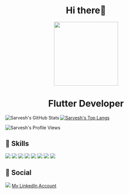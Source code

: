 
<h1 align="center">Hi there👋  </h1>
<div align="center">
<img src="https://media.giphy.com/media/p4NLw3I4U0idi/giphy.gif" align="center" width=200 />
</div>
<h1 align= "center">Flutter Developer</h1>


<img align="left" alt="Sarvesh's GitHub Stats" src="https://github-readme-stats.vercel.app/api?username=sarveshsrv&show_icons=true&hide_border=true&title_color=00FFFF&icon_color=00FFFF&text_color=ADADAD&bg_color=2F2F2F">

[![Sarvesh's Top Langs](https://github-readme-stats.vercel.app/api/top-langs/?username=sarveshsrv&layout=compact&title_color=74ff0a&icon_color=74ff0a&text_color=9f9f9f&bg_color=2D2D2D)](https://github.com/sarveshsrv?tab=repositories)

![Sarvesh's Profile Views](https://komarev.com/ghpvc/?username=sarveshsrv&color=74ff0a)



## 🚀 Skills
<img src="https://img.shields.io/badge/C-00599C?style=for-the-badge&logo=c&logoColor=white" /> <img src="https://img.shields.io/badge/C%2B%2B-00599C?style=for-the-badge&logo=c%2B%2B&logoColor=white" />
<img src="https://img.shields.io/badge/Java-ED8B00?style=for-the-badge&logo=java&logoColor=white" />
<img src="https://img.shields.io/badge/Dart-0175C2?style=for-the-badge&logo=dart&logoColor=white" />
<img src="https://img.shields.io/badge/Flutter-02569B?style=for-the-badge&logo=flutter&logoColor=white" />
<img src="https://img.shields.io/badge/MySQL-00000F?style=for-the-badge&logo=mysql&logoColor=white" />
<img src="https://img.shields.io/badge/SQLite-07405E?style=for-the-badge&logo=sqlite&logoColor=white" />
<img src="https://img.shields.io/badge/firebase-ffca28?style=for-the-badge&logo=firebase&logoColor=white"/>

## 👨 Social
<img src="https://img.shields.io/badge/LinkedIn-0077B5?style=for-the-badge&logo=linkedin&logoColor=white" />  [My LinkedIn Account](https://www.linkedin.com/in/sarvesh-nath-tiwari-5575a218a)
